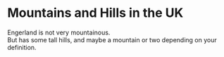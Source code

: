 Mountains and Hills in the UK   
===================   
Engerland is not very mountainous.   
But has some tall hills, and maybe a mountain or two depending on your definition.

